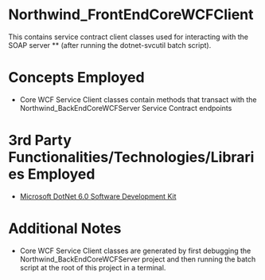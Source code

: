 # Northwind_FrontEndCoreWCFClient
This contains service contract client classes used for interacting with the SOAP server ** (after running the dotnet-svcutil batch script).
# Concepts Employed
* Core WCF Service Client classes contain methods that transact with the Northwind_BackEndCoreWCFServer Service Contract endpoints
# 3rd Party Functionalities/Technologies/Libraries Employed
* [Microsoft DotNet 6.0 Software Development Kit](https://learn.microsoft.com/en-us/dotnet/csharp/)
# Additional Notes
* Core WCF Service Client classes are generated by first debugging the Northwind_BackEndCoreWCFServer project and then running the batch script at the root of this project in a terminal.
